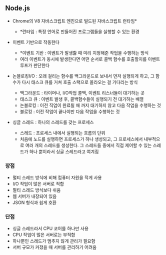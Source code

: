 ## Node.js

- Chrome의 V8 자바스크립트 엔진으로 빌드된 자바스크립트 런타임\*

  - \*런타임 : 특정 언어로 만들어진 프로그램들을 실행할 수 있는 환경

- 이벤트 기반으로 작동한다

  - \*이벤트 기반 : 이벤트가 발생핧 때 미리 지정해준 작업을 수행하는 방식
  - 여러 이벤트가 동시에 발생한다면 어떤 순서로 콜백 함수를 호출할지를 이벤트 루프가 판단한다

- 논블로킹I/O : 오래 걸리는 함수를 백그라운드로 보내서 먼저 실행되게 하고, 그 함수가 다시 태스크 큐를 거쳐 호출 스택으로 올라오는 걸 기다리는 방식

  - 백그라운드 : 타이머나, I/O작업 콜백, 이벤트 리스너들이 대기하는 곳
  - 태스크 큐 : 이벤트 발생 후, 콜백함수들이 실행되기 전 대기하는 배열
  - 논블로킹 : 이전 직업이 완료될 때 까지 대기하지 않고 다음 작업을 수행하는 것
  - 블로킹 : 이전 작업이 끝나야만 다음 작업을 수행하는 것

- 싱글 스레드 : 하나의 스레드를 갖는 프로세스
  - 스레드 : 프로세스 내에서 실행되는 흐름의 단위
  - 처음에 노드를 실행하면 프로세스가 하나 생성되고, 그 프로세스에서 내부적으로 여러 개의 스레드를 생성한다. 그 스레드들 중에서 직접 제어할 수 있는 스레드가 하나 뿐이라서 싱글 스레드라고 여겨짐

### 장점

- 멀티 스레드 방식에 비해 컴퓨터 자원을 적게 사용
- I/O 작업이 많은 서버로 적합
- 멀티 스레드 방식보다 쉬움
- 웹 서버가 내장되어 있음
- JSON 형식과 쉽게 호환

### 단점

- 싱글 스레드라서 CPU 코어를 하나만 사용
- CPU 작업이 많은 서버로는 부적합
- 하나뿐인 스레드가 멈추지 않게 관리가 필요함
- 서버 규모가 커졌을 때 서버를 관리하기 어려움
